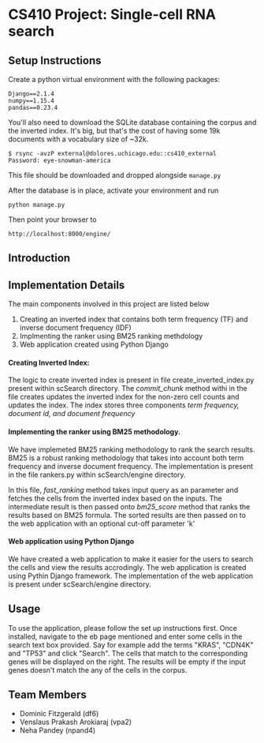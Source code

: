 # CS410 Project: Single-cell RNA search

## Setup Instructions

Create a python virtual environment with the following
packages:

```text
Django==2.1.4
numpy==1.15.4
pandas==0.23.4
```

You'll also need to download the SQLite database containing the corpus 
and the inverted index. It's big, but that's the cost of having some 
19k documents with a vocabulary size of ~32k.

```text
$ rsync -avzP external@dolores.uchicago.edu::cs410_external
Password: eye-snowman-america
```

This file should be downloaded and dropped alongside ``manage.py``

After the database is in place, activate your environment and run

```text
python manage.py
```
Then point your browser to 

```text
http://localhost:8000/engine/
```

## Introduction

## Implementation Details

The main components involved in this project are listed below
 
1. Creating an inverted index that contains both term frequency (TF) and inverse document frequency (IDF)
2. Implmenting the ranker using BM25 ranking methdology
3. Web application created using Python Django

#### Creating Inverted Index: 
The logic to create inverted index is present in file create_inverted_index.py present within scSearch directory. The *commit_chunk* method withi in the file creates updates the inverted index for the non-zero cell counts and updates the index. The index stores three components *term frequency, document id, and document frequency*

#### Implementing the ranker using BM25 methodology.
We have implemeted BM25 ranking methodology to rank the search results. BM25 is a robust ranking methodology that takes into account both term frequency and inverse document frequency. The implementation is present in the file rankers.py within scSearch/engine directory. 

In this file, *fast_ranking* method takes input query as an parameter and fetches the cells from the inverted index based on the inputs. The intermediate result is then passed onto *bm25_score* method that ranks the results based on BM25 formula. The sorted results are then passed on to the web application with an optional cut-off parameter 'k'

#### Web application using Python Django
We have created a web application to make it easier for the users to search the cells and view the results accrodingly. The web application is created using Pythin Django framework. The implementation of the web application is present under scSearch/engine directory.

## Usage
To use the application, please follow the set up instructions first. Once installed, navigate to the eb page mentioned and enter some cells in the search text box provided. Say for example add the terms "KRAS", "CDN4K" and "TP53" and click "Search". The cells that match to the corresponding genes will be displayed on the right. The results will be empty if the input genes doesn't match the any of the cells in the corpus.

## Team Members
* Dominic Fitzgerald (df6)
* Venslaus Prakash Arokiaraj (vpa2)
* Neha Pandey (npand4)
